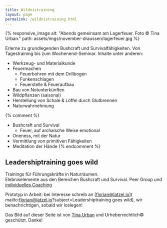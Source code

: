 ```yaml
---
title: Wildnistraining
layout: page
permalink: /wildnistraining.html
---
```

{% responsive_image 
alt: "Abends gemeinsam am Lagerfeuer. Foto © Tina Urban."
path: assets/imgs/november-draussen/lagerfeuer.jpg %}

Erlerne zu grundlegenden Bushcraft und Survivalfähigkeiten.
Von Tagestraining bis zum Wochenend-Seminar. 
Inhalte unter anderen:

- Werkzeug- und Materialkunde 
- Feuermachen
   - Feuerbohren mit dem Drillbogen 
   - Funkenschlagen
   - Feuerstelle & Feueraufbau  
- Bau von Notunterkünften
- Wildpflanzen (saisonal)
- Herstellung von Schale & Löffel durch Glutbrennen 
- Naturwahrnehmung 

{% comment %}
- Bushcraft und Survival
  - Feuer, auf archaische Weise emotional
- Oneness, mit der Natur
- Vermittlung von primitiven Fähigkeiten
- Meditation der Hände
{% endcomment %}

## Leadershiptraining goes wild

Trainings für Führungskräfte in Naturräumen.   
Elebniselemente aus den Bereichen Bushcraft und Survival. 
Peer Group und [individuelles Coaching](/coaching.html)   

Prototyp in Arbeit: bei Interesse schreib an [florian@latzel.io](
mailto:florian@latzel.io?subject=Leadershiptraining goes wild),
wir benachrichtigen, sobald wir loslegen!

Das Bild auf dieser Seite ist von [Tina Urban](https://tinaurban.de/) 
und Urheberrechtlich© geschützt. Danke!
